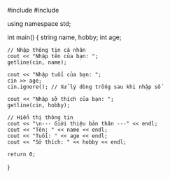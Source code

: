 #include <iostream>
#include <string>

using namespace std;

int main() {
    string name, hobby;
    int age;

    // Nhập thông tin cá nhân
    cout << "Nhập tên của bạn: ";
    getline(cin, name);

    cout << "Nhập tuổi của bạn: ";
    cin >> age;
    cin.ignore(); // Xử lý dòng trống sau khi nhập số

    cout << "Nhập sở thích của bạn: ";
    getline(cin, hobby);

    // Hiển thị thông tin
    cout << "\n--- Giới thiệu bản thân ---" << endl;
    cout << "Tên: " << name << endl;
    cout << "Tuổi: " << age << endl;
    cout << "Sở thích: " << hobby << endl;

    return 0;
}

